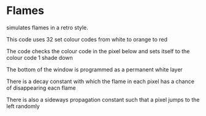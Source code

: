 # Flames
simulates flames in a retro style.

This code uses 32 set colour codes from white to orange to red

The code checks the colour code in the pixel below and sets itself to the colour code 1 shade down

The bottom of the window is programmed as a permanent white layer 

There is a decay constant with which the flame in each pixel has a chance of disappearing eacn flame

There is also a sideways propagation constant such that a pixel jumps to the left randomly






